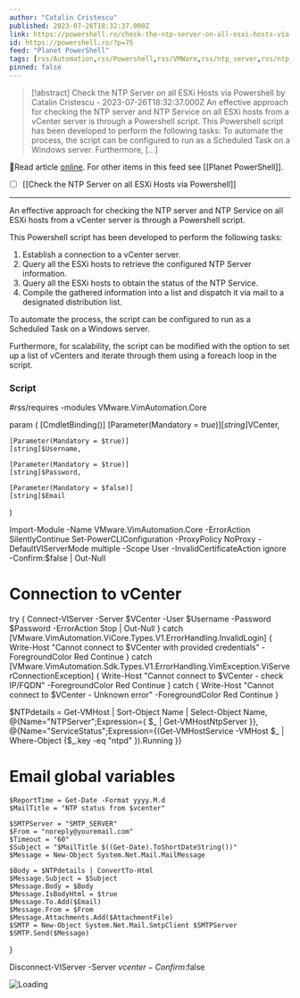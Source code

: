 ```yaml
---
author: "Catalin Cristescu"
published: 2023-07-26T18:32:37.000Z
link: https://powershell.ro/check-the-ntp-server-on-all-esxi-hosts-via-powershell/
id: https://powershell.ro/?p=75
feed: "Planet PowerShell"
tags: [rss/Automation,rss/Powershell,rss/VMWare,rss/ntp_server,rss/ntp_service,rss/powercli,rss/powershell,rss/script]
pinned: false
---
```

> [!abstract] Check the NTP Server on all ESXi Hosts via Powershell by Catalin Cristescu - 2023-07-26T18:32:37.000Z
> An effective approach for checking the NTP server and NTP Service on all ESXi hosts from a vCenter server is through a Powershell script. This Powershell script has been developed to perform the following tasks: To automate the process, the script can be configured to run as a Scheduled Task on a Windows server. Furthermore, […]

🔗Read article [online](https://powershell.ro/check-the-ntp-server-on-all-esxi-hosts-via-powershell/). For other items in this feed see [[Planet PowerShell]].

- [ ] [[Check the NTP Server on all ESXi Hosts via Powershell]]
- - -
An effective approach for checking the NTP server and NTP Service on all ESXi hosts from a vCenter server is through a Powershell script.

This Powershell script has been developed to perform the following tasks:

1. Establish a connection to a vCenter server.
2. Query all the ESXi hosts to retrieve the configured NTP Server information.
3. Query all the ESXi hosts to obtain the status of the NTP Service.
4. Compile the gathered information into a list and dispatch it via mail to a designated distribution list.

To automate the process, the script can be configured to run as a Scheduled Task on a Windows server.

Furthermore, for scalability, the script can be modified with the option to set up a list of vCenters and iterate through them using a foreach loop in the script.

### Script

#rss/requires -modules VMware.VimAutomation.Core
 
param (
    [CmdletBinding()]
    [Parameter(Mandatory = $true)]
    [string]$VCenter,
      
    [Parameter(Mandatory = $true)]
    [string]$Username,
      
    [Parameter(Mandatory = $true)]
    [string]$Password,
      
    [Parameter(Mandatory = $false)]
    [string]$Email
)
  
Import-Module -Name VMware.VimAutomation.Core -ErrorAction SilentlyContinue
Set-PowerCLIConfiguration -ProxyPolicy NoProxy -DefaultVIServerMode multiple -Scope User -InvalidCertificateAction ignore -Confirm:$false | Out-Null
  
# Connection to vCenter
try {
    Connect-VIServer -Server $VCenter -User $Username -Password $Password -ErrorAction Stop | Out-Null
}
catch [VMware.VimAutomation.ViCore.Types.V1.ErrorHandling.InvalidLogin] {
    Write-Host "Cannot connect to $VCenter with provided credentials" -ForegroundColor Red
    Continue
}
catch [VMware.VimAutomation.Sdk.Types.V1.ErrorHandling.VimException.ViServerConnectionException] {
    Write-Host "Cannot connect to $VCenter - check IP/FQDN" -ForegroundColor Red
    Continue
}
catch {
    Write-Host "Cannot connect to $VCenter - Unknown error" -ForegroundColor Red
    Continue
}

$NTPdetails = Get-VMHost | Sort-Object Name | Select-Object Name, 
           @{Name="NTPServer";Expression={ $_ | Get-VMHostNtpServer }},
           @{Name="ServiceStatus";Expression={(Get-VMHostService -VMHost $_ | Where-Object {$_.key -eq "ntpd" }).Running }}


# Email global variables
    $ReportTime = Get-Date -Format yyyy.M.d
    $MailTitle = "NTP status from $vcenter"

    $SMTPServer = "SMTP_SERVER"
    $From = "noreply@youremail.com"
    $Timeout = "60"
    $Subject = "$MailTitle $((Get-Date).ToShortDateString())"
    $Message = New-Object System.Net.Mail.MailMessage
  
    $Body = $NTPdetails | ConvertTo-Html
    $Message.Subject = $Subject
    $Message.Body = $Body
    $Message.IsBodyHtml = $true
    $Message.To.Add($Email)
    $Message.From = $From
    $Message.Attachments.Add($AttachmentFile)
    $SMTP = New-Object System.Net.Mail.SmtpClient $SMTPServer
    $SMTP.Send($Message)
}

Disconnect-VIServer -Server $vcenter -Confirm:$false

![Loading](https://powershell.ro/wp-content/plugins/page-views-count/ajax-loader-2x.gif)
